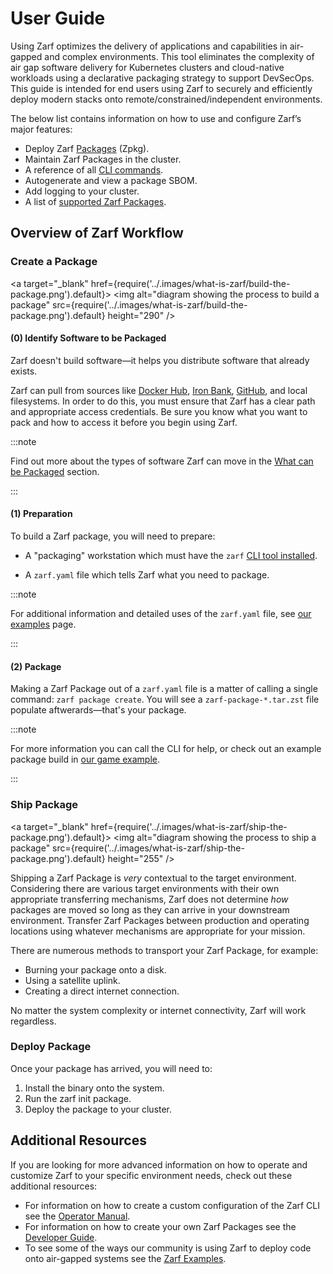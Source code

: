 # User Guide

Using Zarf optimizes the delivery of applications and capabilities in air-gapped and complex environments. This tool eliminates the complexity of air gap software delivery for Kubernetes clusters and cloud-native workloads using a declarative packaging strategy to support DevSecOps. This guide is intended for end users using Zarf to securely and efficiently deploy modern stacks onto remote/constrained/independent environments.

The below list contains information on how to use and configure Zarf’s major features: 

- Deploy Zarf [Packages](2-zarf-packages/1-zarf-packages.md) (Zpkg).
- Maintain Zarf Packages in the cluster.
- A reference of all [CLI commands](1-the-zarf-cli/100-cli-commands/zarf.md).
- Autogenerate and view a package SBOM.
- Add logging to your cluster.
- A list of [supported Zarf Packages](2-zarf-packages/1-zarf-packages.md).

## Overview of Zarf Workflow

### Create a Package

<a target="\_blank" href={require('../.images/what-is-zarf/build-the-package.png').default}>
  <img alt="diagram showing the process to build a package" src={require('../.images/what-is-zarf/build-the-package.png').default} height="290" />
</a>

#### (0) Identify Software to be Packaged

Zarf doesn't build software—it helps you distribute software that already exists.

Zarf can pull from sources like [Docker Hub](https://hub.docker.com/), [Iron Bank](https://p1.dso.mil/products/iron-bank), [GitHub](https://github.com/), and local filesystems. In order to do this, you must ensure that Zarf has a clear path and appropriate access credentials. Be sure you know what you want to pack and how to access it before you begin using Zarf.

:::note

Find out more about the types of software Zarf can move in the [What can be Packaged](../0-zarf-overview.md#what-can-be-packaged) section.

:::

#### (1) Preparation

To build a Zarf package, you will need to prepare:

- A "packaging" workstation which must have the `zarf` [CLI tool installed](../3-getting-started/index.md#installing-zarf).

- A `zarf.yaml` file which tells Zarf what you need to package.

:::note

For additional information and detailed uses of the `zarf.yaml` file, see [our examples](../../examples/) page.

:::

#### (2) Package

Making a Zarf Package out of a `zarf.yaml` file is a matter of calling a single command: `zarf package create`. You will see a `zarf-package-*.tar.zst` file populate aftwerards—that's your package.

:::note

For more information you can call the CLI for help, or check out an example package build in [our game example](../../examples/dos-games#package-the-game).

:::

### Ship Package

<a target="\_blank" href={require('../.images/what-is-zarf/ship-the-package.png').default}>
  <img alt="diagram showing the process to ship a package" src={require('../.images/what-is-zarf/ship-the-package.png').default} height="255" />
</a>

Shipping a Zarf Package is _very_ contextual to the target environment. Considering there are various target environments with their own appropriate transferring mechanisms, Zarf does not determine _how_ packages are moved so long as they can arrive in your downstream environment. Transfer Zarf Packages between production and operating locations using whatever mechanisms are appropriate for your mission.

There are numerous methods to transport your Zarf Package, for example:

- Burning your package onto a disk. 
- Using a satellite uplink.
- Creating a direct internet connection.

No matter the system complexity or internet connectivity, Zarf will work regardless.

### Deploy Package

Once your package has arrived, you will need to:

1. Install the binary onto the system.
2. Run the zarf init package.
3. Deploy the package to your cluster.

## Additional Resources

If you are looking for more advanced information on how to operate and customize Zarf to your specific environment needs, check out these additional resources:

- For information on how to create a custom configuration of the Zarf CLI see the [Operator Manual](../5-operator-manual/_category_.json).
- For information on how to create your own Zarf Packages see the [Developer Guide](../6-developer-guide/1-contributor-guide.md).
- To see some of the ways our community is using Zarf to deploy code onto air-gapped systems see the [Zarf Examples](../../examples/README.md).
